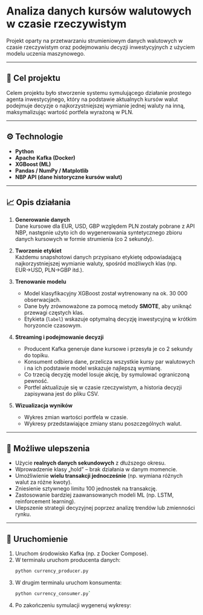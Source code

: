 # Analiza danych kursów walutowych w czasie rzeczywistym

Projekt oparty na przetwarzaniu strumieniowym danych walutowych w czasie rzeczywistym oraz podejmowaniu decyzji inwestycyjnych z użyciem modelu uczenia maszynowego.

---

## 🎯 Cel projektu

Celem projektu było stworzenie systemu symulującego działanie prostego agenta inwestycyjnego, który na podstawie aktualnych kursów walut podejmuje decyzje o najkorzystniejszej wymianie jednej waluty na inną, maksymalizując wartość portfela wyrażoną w PLN.

---

## ⚙️ Technologie

- **Python**
- **Apache Kafka (Docker)**
- **XGBoost (ML)**
- **Pandas / NumPy / Matplotlib**
- **NBP API (dane historyczne kursów walut)**

---

## 📈 Opis działania

1. **Generowanie danych**  
   Dane kursowe dla EUR, USD, GBP względem PLN zostały pobrane z API NBP, następnie użyto ich do wygenerowania syntetycznego zbioru danych kursowych w formie strumienia (co 2 sekundy).

2. **Tworzenie etykiet**  
   Każdemu snapshotowi danych przypisano etykietę odpowiadającą najkorzystniejszej wymianie waluty, spośród możliwych klas (np. EUR→USD, PLN→GBP itd.).

3. **Trenowanie modelu**  
   - Model klasyfikacyjny XGBoost został wytrenowany na ok. 30 000 obserwacjach.
   - Dane były zrównoważone za pomocą metody **SMOTE**, aby uniknąć przewagi częstych klas.
   - Etykieta (`label`) wskazuje optymalną decyzję inwestycyjną w krótkim horyzoncie czasowym.

4. **Streaming i podejmowanie decyzji**  
   - Producent Kafka generuje dane kursowe i przesyła je co 2 sekundy do topiku.
   - Konsument odbiera dane, przelicza wszystkie kursy par walutowych i na ich podstawie model wskazuje najlepszą wymianę.
   - Co trzecią decyzję model losuje akcję, by symulować ograniczoną pewność.
   - Portfel aktualizuje się w czasie rzeczywistym, a historia decyzji zapisywana jest do pliku CSV.

5. **Wizualizacja wyników**  
   - Wykres zmian wartości portfela w czasie.
   - Wykresy przedstawiające zmiany stanu poszczególnych walut.

---

## 🧠 Możliwe ulepszenia

- Użycie **realnych danych sekundowych** z dłuższego okresu.
- Wprowadzenie klasy „hold” – brak działania w danym momencie.
- Umożliwienie **wielu transakcji jednocześnie** (np. wymiana różnych walut za różne kwoty).
- Zniesienie sztywnego limitu 100 jednostek na transakcję.
- Zastosowanie bardziej zaawansowanych modeli ML (np. LSTM, reinforcement learning).
- Ulepszenie strategii decyzyjnej poprzez analizę trendów lub zmienności rynku.

---

## 🚀 Uruchomienie

1. Uruchom środowisko Kafka (np. z Docker Compose).
2. W terminalu uruchom producenta danych:
   ```bash
   python currency_producer.py
3. W drugim terminalu uruchom konsumenta:
   ```bash
   python currency_consumer.py`
4. Po zakończeniu symulacji wygeneruj wykresy:
   ```bash
   

